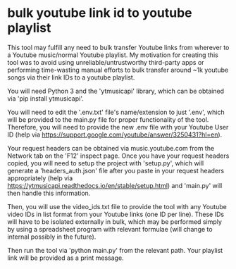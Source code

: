 # bulk youtube link id to youtube playlist

This tool may fulfill any need to bulk transfer Youtube links from wherever to a Youtube music/normal Youtube playlist. My motivation for creating this tool was to avoid using unreliable/untrustworthy third-party apps or performing time-wasting manual efforts to bulk transfer around ~1k youtube songs via their link IDs to a youtube playlist.

You will need Python 3 and the 'ytmusicapi' library, which can be obtained via 'pip install ytmusicapi'.

You will need to edit the '.env.txt' file's name/extension to just '.env', which will be provided to the main.py file for proper functionality of the tool. Therefore, you will need to provide the new .env file with your Youtube User ID (help via https://support.google.com/youtube/answer/3250431?hl=en).

Your request headers can be obtained via music.youtube.com from the Network tab on the 'F12' inspect page. Once you have your request headers copied, you will need to setup the project with 'setup.py', which will generate a 'headers_auth.json' file after you paste in your request headers appropriately (help via https://ytmusicapi.readthedocs.io/en/stable/setup.html) and 'main.py' will then handle this information.

Then, you will use the video_ids.txt file to provide the tool with any Youtube video IDs in list format from your Youtube links (one ID per line). These IDs will have to be isolated externally in bulk, which may be performed simply by using a spreadsheet program with relevant formulae (will change to internal possibly in the future).

Then run the tool via 'python main.py' from the relevant path. Your playlist link will be provided as a print message.